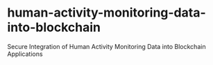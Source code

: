 # human-activity-monitoring-data-into-blockchain
Secure Integration of Human Activity Monitoring Data into Blockchain Applications
